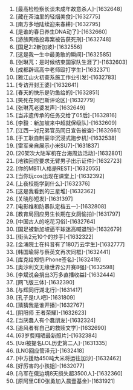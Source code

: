 
1. [最高检检察长谈未成年故意杀人]-[1632648]
1. [藏在茶油里的轻烟美食]-[1632775]
1. [南方多地陆续迎来春耕]-[1632795]
1. [是谁的春日养生DNA动了]-[1632660]
1. [游族网络投毒案被告获死刑]-[1632748]
1. [国足2:2新加坡]-[1632556]
1. [这是我一生中最勇敢的瞬间]-[1632585]
1. [张琳芃：是时候结束国家队生涯了]-[1632603]
1. [成都辟谣高中老师殴打学生]-[1632371]
1. [雅江山火初查系施工作业引发]-[1632783]
1. [专访开封王婆]-[1632641]
1. [春天的快乐是钓鱼给的]-[1632851]
1. [笑死在阿巴斯评论区]-[1632779]
1. [张琳芃老婆发声]-[1632649]
1. [当非遗传承的任务交给了05后]-[1632816]
1. [李毅：新加坡来中超就保级队]-[1632609]
1. [江西一对兄弟官员同日宣告被查]-[1632661]
1. [手工耿自制豪华沉浸式跑步机]-[1632538]
1. [雷军亲自展示小米SU7]-[1631837]
1. [20架次大陆军机在台海周边活动]-[1632801]
1. [地铁回应要求无臂男子出示证件]-[1632723]
1. [你的MBTI人格是REST]-[1632055]
1. [当你玩cos出现在课堂上]-[1632392]
1. [上夜校能学到什么]-[1632376]
1. [这是我看到的三星堆]-[1632362]
1. [关晓彤短发]-[1631397]
1. [电影维和防暴队定档五一]-[1632808]
1. [教育局回应男生长期在女厕偷拍]-[1631797]
1. [中国古人的吃花习俗]-[1632764]
1. [国足被新加坡逼平球迷高喊退钱]-[1632679]
1. [街头2元10个的抄手]-[1632322]
1. [金涌院士在抖音有了180万云学生]-[1632777]
1. [韩国瑜将与蔡英文再次同框]-[1632441]
1. [库克给郑恺iPhone签名]-[1632419]
1. [奥沙利文无缘世界公开赛8强]-[1632598]
1. [李斌说会捐出3万多直播收益]-[1632444]
1. [网飞版三体]-[1632390]
1. [与辉同行湖北行]-[1631417]
1. [孔子是t人吧]-[1631809]
1. [猜猜我是谁开播]-[1632767]
1. [阴阳师 王者荣耀]-[1632623]
1. [当厌蠢人有个蠢朋友]-[1632324]
1. [追风者有自己的救赎文学]-[1632690]
1. [63岁费翔晒最新照片]-[1632384]
1. [Uzi被提名LOL历史第二人]-[1631335]
1. [LNG回应管泽元]-[1632418]
1. [中方援助450吨大米将运往加沙]-[1632462]
1. [好厉害的小孩姐]-[1632077]
1. [乌军在俄边境8天损失超3500人]-[1632360]
1. [原阿里CEO张勇加入晨壹基金]-[1631921]